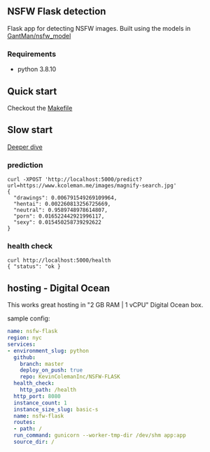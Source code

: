 ## NSFW Flask detection

Flask app for detecting NSFW images. Built using the models in [GantMan/nsfw_model](https://github.com/GantMan/nsfw_model)

### Requirements
- python 3.8.10

## Quick start

Checkout the [Makefile](./Makefile)

## Slow start

[Deeper dive](https://www.kcoleman.me/2021/06/07/nsfw-flask.html)

### prediction

```
curl -XPOST 'http://localhost:5000/predict?url=https://www.kcoleman.me/images/magnify-search.jpg'
{
  "drawings": 0.006791549269109964,
  "hentai": 0.002260813256725669,
  "neutral": 0.9589748978614807,
  "porn": 0.016522442921996117,
  "sexy": 0.015450258739292622
}
```
### health check
```
curl http://localhost:5000/health
{ "status": "ok }
```
## hosting - Digital Ocean

This works great hosting in "2 GB RAM | 1 vCPU" Digital Ocean box.

sample config:
```yaml
name: nsfw-flask
region: nyc
services:
- environment_slug: python
  github:
    branch: master
    deploy_on_push: true
    repo: KevinColemanInc/NSFW-FLASK
  health_check:
    http_path: /health
  http_port: 8080
  instance_count: 1
  instance_size_slug: basic-s
  name: nsfw-flask
  routes:
  - path: /
  run_command: gunicorn --worker-tmp-dir /dev/shm app:app
  source_dir: /
```